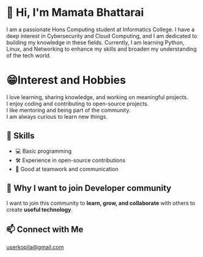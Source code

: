 # 👋 Hi, I'm Mamata Bhattarai
I am a passionate Hons Computing student at Informatics College. I have a deep interest in Cybersecurity and Cloud Computing, and I am dedicated to building my knowledge in these fields.
Currently, I am learning Python, Linux, and Networking to enhance my skills and broaden my understanding of the tech world.

# 😁Interest and Hobbies
I love learning, sharing knowledge, and working on meaningful projects.  
I enjoy coding and contributing to open-source projects.  
I like mentoring and being part of the community.  
I am always curious to learn new things.  

## 🚀 Skills  
- 💻 Basic programming  
- 🛠️ Experience in open-source contributions  
- 🤝 Good at teamwork and communication  

## 🌱 Why I want to join Developer community
I want to join this community to **learn, grow, and collaborate** with others to create **useful technology**.  

## 📫 Connect with Me  
 userkopila@gmail.com
